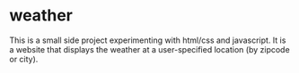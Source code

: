# weather
This is a small side project experimenting with html/css and javascript. It is a website that displays the weather at a user-specified location (by zipcode or city).
